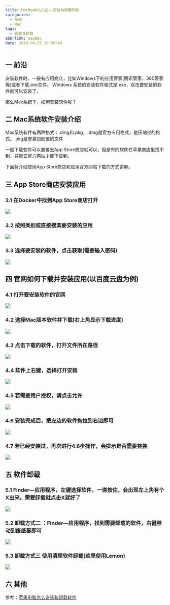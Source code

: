 ```yaml
---
title: MacBook入门之——安装与卸载软件
categories:
  - 系统
  - Mac
tags:
  - 安装与卸载
abbrlink: ea3a9c
date: 2019-08-25 20:58:46
---
```

## 一 前沿

安装软件时，一般有应用商店，比如Windows下的应用管家(腾讯管家，360管家等)或者下载.exe文件。 Windows 系统的安装软件格式是.exe，双击要安装的软件就可以安装了。   

那么Mac系统下，如何安装软件呢？

<!--more-->

## 二 Mac系统软件安装介绍

Mac系统软件有两种格式：.dmg和.pkg，.dmg是官方专用格式，是压缩过的格式。.pkg是安装包配置的文件

一般下载软件可以直接去App Store商店就可以，但是有的软件在苹果商店里找不到，只能去官方网站才能下载到。

下面将介绍使用App Store商店和应用官方网站下载的方式讲解。

## 三 App Store商店安装应用 

### 3.1 在Docker中找到App Store商店打开
![][1]
### 3.2 按照类别或直接搜索要安装的应用
![][2]
### 3.3 选择要安装的软件，点击获取(需要输入密码)
![][3]

## 四 官网如何下载并安装应用(以百度云盘为例)

### 4.1 打开要安装软件的官网
![][4]
### 4.2 选择Mac版本软件并下载(右上角显示下载进度)
![][5]
### 4.3 点击下载的软件，打开文件所在路径
![][6]
### 4.4 软件上右键，选择打开安装
![][7]
### 4.5 若需要用户授权，请点击允许
![][8]
### 4.6 安装完成后，把左边的软件拖拉到右边即可
![][9]
### 4.7 若已经安装过，再次进行4.6步操作，会提示是否需要替换
![][10]
## 五 软件卸载

### 5.1 Finder—应用程序，左键选择软件，一直按住，会出现左上角有个X出来。需要卸载就点击X就好了
![][11]

### 5.2  卸载方式二 ：Finder—应用程序，找到需要卸载的软件，右键移动到废纸篓即可
![][12]

### 5.3 卸载方式三 使用清理软件卸载(这里使用Lemon)
![][13]





## 六 其他

参考：[苹果电脑怎么安装和卸载软件][14]


[1]: https://cdn.staticaly.com/gh/PGzxc/CDN/master/blog-image/mac-software-appstore.png
[2]: https://cdn.staticaly.com/gh/PGzxc/CDN/master/blog-image/mac-software-find.png
[3]: https://cdn.staticaly.com/gh/PGzxc/CDN/master/blog-image/mac-software-appstore-install.png
[4]: https://cdn.staticaly.com/gh/PGzxc/CDN/master/blog-image/mac-software-site.png
[5]: https://cdn.staticaly.com/gh/PGzxc/CDN/master/blog-image/mac-software-site-download.png
[6]: https://cdn.staticaly.com/gh/PGzxc/CDN/master/blog-image/mac-software-download-open.png
[7]: https://cdn.staticaly.com/gh/PGzxc/CDN/master/blog-image/mac-software-site-download-open.png
[8]: https://cdn.staticaly.com/gh/PGzxc/CDN/master/blog-image/mac-software-site-process.png
[9]: https://cdn.staticaly.com/gh/PGzxc/CDN/master/blog-image/mac-software-site-drag-install-process.png
[10]: https://cdn.staticaly.com/gh/PGzxc/CDN/master/blog-image/mac-software-site-already-install.png
[11]: https://cdn.staticaly.com/gh/PGzxc/CDN/master/blog-image/mac-software-uninstall-x.png
[12]: https://cdn.staticaly.com/gh/PGzxc/CDN/master/blog-image/mac-software-uninstall-move-remove.png
[13]: https://cdn.staticaly.com/gh/PGzxc/CDN/master/blog-image/mac-software-uninstall-other-guanjia.png
[14]: https://jingyan.baidu.com/article/22fe7cedfbe3c03002617fba.html
